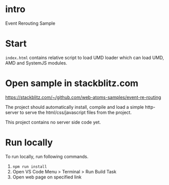# intro
Event Rerouting Sample

# Start

`index.html` contains relative script to load UMD loader which can load UMD, AMD and SystemJS modules.

# Open sample in stackblitz.com

https://stackblitz.com/~/github.com/web-atoms-samples/event-re-routing

The project should automatically install, compile and load a simple http-server to serve the html/css/javascript files from the project.

This project contains no server side code yet.

# Run locally

To run locally, run following commands.

1. `npm run install`
2. Open VS Code Menu > Terminal > Run Build Task
3. Open web page on specified link
